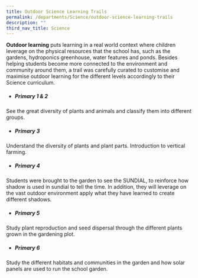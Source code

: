 ```yaml
---
title: Outdoor Science Learning Trails
permalink: /departments/Science/outdoor-science-learning-trails
description: ""
third_nav_title: Science
---
```

**Outdoor learning** puts learning in a real world context where children leverage on the physical resources that the school has, such as the gardens, hydroponics greenhouse, water features and ponds. Besides helping students become more connected to the environment and community around them, a trail was carefully curated to customise and maximise outdoor learning for the different levels accordingly to their Science curriculum. 
 

*   ##### Primary 1 & 2

See the great diversity of plants and animals and classify them into different groups.  
  

 

*  ##### Primary 3

Understand the diversity of plants and plant parts. Introduction to vertical farming.  
  

 

*   ##### Primary 4

Students were brought to the garden to see the SUNDIAL, to reinforce how shadow is used in sundial to tell the time. In addition, they will leverage on the vast outdoor environment apply what they have learned to create different shadows.  
  
 

*   ##### Primary 5

Study plant reproduction and seed dispersal through the different plants grown in the gardening plot.  
  
 

*  ##### Primary 6

Study the different habitats and communities in the garden and how solar panels are used to run the school garden.